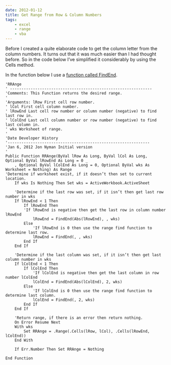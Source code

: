 ```yaml
---
date: 2012-01-12
title: Get Range from Row & Column Numbers
tags:
    - excel
    - range
    - vba
---
```


Before I created a quite elaborate code to get the column letter from the column numbers. It turns out that it was much easier than I had thought before. So in the code below I’ve simplified it considerably by using the Cells method.

In the function below I use a [function called FindEnd](http://www.spreadsheetbudget.com/2012/01/13/find-last-cell/).

``` vbscript
'RRAnge
' --------------------------------------------------------------
'Comments: This Function returns the desired range.
'
'Arguments: lRow First cell row number.
' lCol First cell column number.
' lRowEnd Last cell row number or column number (negative) to find last row in.
' lColEnd Last cell column number or row number (negative) to find last column in.
' wks Worksheet of range.
'
'Date Developer History
'--------------------------------------------------------------
'Jan 6, 2012 Jon Nyman Initial version
'
Public Function RRAnge(ByVal lRow As Long, ByVal lCol As Long, Optional ByVal lRowEnd As Long = 0 _
    , Optional ByVal lColEnd As Long = 0, Optional ByVal wks As Worksheet = Nothing) As Range
'Determine if worksheet exist, if it doesn’t then set to current location.
    If wks Is Nothing Then Set wks = ActiveWorkbook.ActiveSheet

    'Determine if the last row was set, if it isn’t then get last row number in wks
    If lRowEnd < 1 Then
        If lRowEnd Then
        'If lRowEnd is negative then get the last row in column number lRowEnd
            lRowEnd = FindEnd(Abs(lRowEnd), , wks)
        Else
            'If lRowEnd is 0 then use the range find function to determine last row.
            lRowEnd = FindEnd(, , wks)
        End If
    End If

    'Determine if the last column was set, if it isn’t then get last column number in wks
    If lColEnd < 1 Then
        If lColEnd Then
            'If lColEnd is negative then get the last column in row number lColEnd
            lColEnd = FindEnd(Abs(lColEnd), 2, wks)
        Else
            'If lColEnd is 0 then use the range find function to determine last column.
            lColEnd = FindEnd(, 2, wks)
        End If
    End If

    'Return range, if there is an error then return nothing.
    On Error Resume Next
    With wks
        Set RRAnge = .Range(.Cells(lRow, lCol), .Cells(lRowEnd, lColEnd))
    End With

    If Err.Number Then Set RRAnge = Nothing

End Function
```
